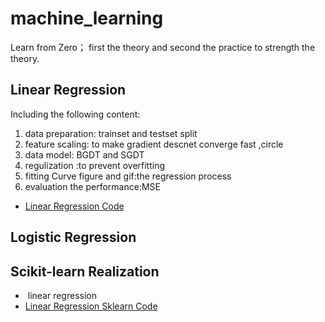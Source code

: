 # machine_learning
Learn from Zero；
first the theory and second the practice to strength the theory.
## Linear Regression
Including the following content: 
1. data preparation: trainset and testset split
2. feature scaling: to make gradient descnet converge fast ,circle 
3. data model: BGDT and SGDT 
4. regulization :to prevent overfitting
5. fitting Curve figure and gif:the regression process
6. evaluation the performance:MSE

*  [Linear Regression Code](https://github.com/tonyztao/machine_learning/blob/master/linear_regression/Linear%20Regression/Linear_Regression.py/)

## Logistic Regression

## Scikit-learn Realization
*  linear regression
* [Linear Regression Sklearn Code](https://github.com/tonyztao/machine_learning/blob/master/linear_regression/Linear%20Regression/Siciket_learn_LR.py)


